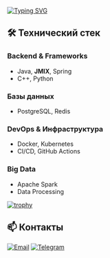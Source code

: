 [![Typing SVG](https://readme-typing-svg.demolab.com/?lines=Привет!+Меня+зовут+Никита;Добро+пожаловать+в+мой+профиль)](https://git.io/typing-svg)

## 🛠 Технический стек
### Backend & Frameworks
- Java, **JMIX**, Spring 
- С++, Python

### Базы данных
- PostgreSQL, Redis

### DevOps & Инфраструктура
- Docker, Kubernetes
- CI/CD, GitHub Actions

### Big Data
- Apache Spark
- Data Processing

[![trophy](https://github-profile-trophy.vercel.app/?username=NikitaPut&theme=dracula)](https://github.com/ryo-ma/github-profile-trophy)

## 📫 Контакты
[![Email](https://img.shields.io/badge/-nikita.putintsev@gmail.com-00ff00?style=for-the-badge&logo=gmail&logoColor=white&labelColor=000000)](mailto:nikita.putintsev@gmail.com)
[![Telegram](https://img.shields.io/badge/-Niki-0088cc?style=for-the-badge&logo=telegram&logoColor=white&labelColor=000000)](https://t.me/A_retired_smart_guy)

